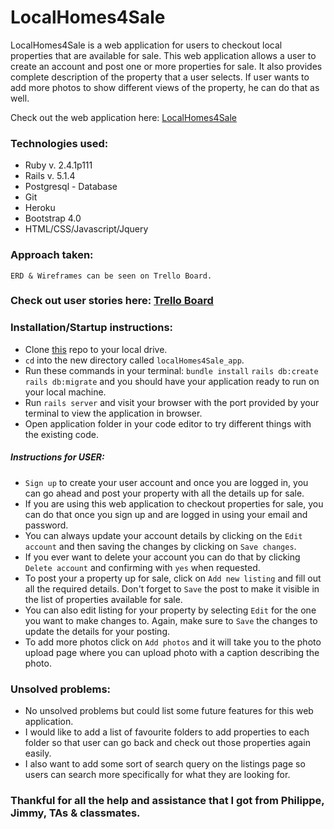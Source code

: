 # LocalHomes4Sale

LocalHomes4Sale is a web application for users to checkout local properties that are available for sale. This web application allows a user to create an account and post one or more properties for sale. It also provides complete description of the property that a user selects. If user wants to add more photos to show different views of the property, he can do that as well.  

Check out the web application here: [LocalHomes4Sale](https://property-listings.herokuapp.com/)

### Technologies used:

- Ruby v. 2.4.1p111
- Rails v. 5.1.4
- Postgresql - Database
- Git
- Heroku
- Bootstrap 4.0
- HTML/CSS/Javascript/Jquery


### Approach taken: 

	ERD & Wireframes can be seen on Trello Board.
	
### Check out user stories here: [Trello Board](https://trello.com/b/DFoPt5OU/localhomes4sale-user-stories)
	

### Installation/Startup instructions:
- Clone [this](https://github.com/Mihir-Naik/localHomes4Sale_app) repo to your local drive.
- `cd` into the new directory called `localHomes4Sale_app`.
- Run these commands in your terminal: `bundle install` `rails db:create` `rails db:migrate` and you should have your application ready to run on your local machine.
- Run `rails server` and visit your browser with the port provided by your terminal to view the application in browser.
- Open application folder in your code editor to try different things with the existing code.

##### Instructions for USER:

- `Sign up` to create your user account and once you are logged in, you can go ahead and post your property with all the details up for sale.
- If you are using this web application to checkout properties for sale, you can do that once you sign up and are logged in using your email and password.
- You can always update your account details by clicking on the `Edit account` and then saving the changes by clicking on `Save changes`.
- If you ever want to delete your account you can do that by clicking `Delete account` and confirming with `yes` when requested.
- To post your a property up for sale, click on `Add new listing` and fill out all the required details. Don't forget to `Save` the post to make it visible in the list of properties available for sale.
- You can also edit listing for your property by selecting `Edit` for the one you want to make changes to. Again, make sure to `Save` the changes to update the details for your posting.
- To add more photos click on `Add photos` and it will take you to the photo upload page where you can upload photo with a caption describing the photo.


### Unsolved problems:
- No unsolved problems but could list some future features for this web application.
- I would like to add a list of favourite folders to add properties to each folder so that user can go back and check out those properties again easily.
- I also want to add some sort of search query on the listings page so users can search more specifically for what they are looking for. 

### Thankful for all the help and assistance that I got from Philippe, Jimmy, TAs & classmates.

